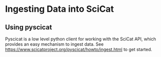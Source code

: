 # Ingesting Data into SciCat

## Using pyscicat 
Pyscicat is a low level python client for working with the SciCat API, which provides an easy mechanism to ingest data. See  https://www.scicatproject.org/pyscicat/howto/ingest.html to get started. 

